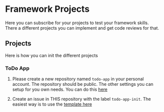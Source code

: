 # Framework Projects

Here you can subscribe for your projects to test your framework skills.
There a different projects you can implement and get code reviews for that.

## Projects

Here is how you can init the different projects

### ToDo App

1. Please create a new repository named `todo-app` in your personal account. The repository should be public. The other settings you can setup for you own needs. You can do this [here](https://github.com/new)

2. Create an issue in THIS repository with the label `todo-app-init`. The easiest way is to use the [template here](https://github.com/coding-bootcamps-eu/framework-projects/issues/new/choose)
